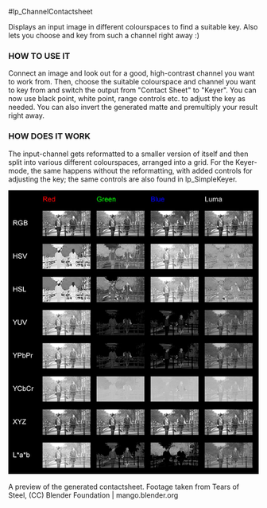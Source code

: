 #lp_ChannelContactsheet

Displays an input image in different colourspaces to find a suitable key. Also lets you choose and key from such a channel right away :)

### HOW TO USE IT
Connect an image and look out for a good, high-contrast channel you want to work from. Then, choose the suitable colourspace and channel you want to key from and switch the output from "Contact Sheet" to "Keyer". You can now use black point, white point, range controls etc. to adjust the key as needed. You can also invert the generated matte and premultiply your result right away.

### HOW DOES IT WORK
The input-channel gets reformatted to a smaller version of itself and then split into various different colourspaces, arranged into a grid. For the Keyer-mode, the same happens without the reformatting, with added controls for adjusting the key; the same controls are also found in lp_SimpleKeyer.

![Screenshot](Resources/channelcontactsheet_small.jpg)

A preview of the generated contactsheet. Footage taken from Tears of Steel, (CC) Blender Foundation | mango.blender.org
